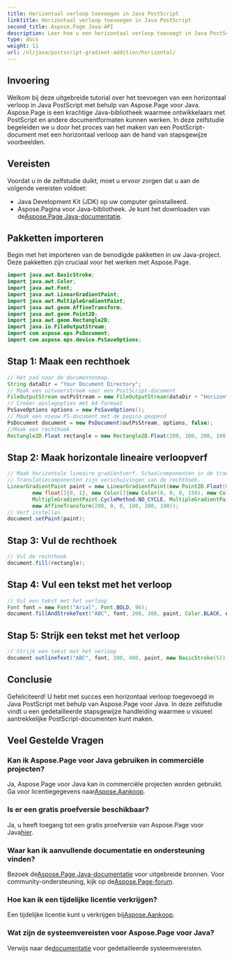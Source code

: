 ```yaml
---
title: Horizontaal verloop toevoegen in Java PostScript
linktitle: Horizontaal verloop toevoegen in Java PostScript
second_title: Aspose.Page Java-API
description: Leer hoe u een horizontaal verloop toevoegt in Java PostScript met Aspose.Page voor Java. Creëer moeiteloos visueel verbluffende documenten.
type: docs
weight: 11
url: /nl/java/postscript-gradient-addition/horizontal/
---
```

## Invoering
Welkom bij deze uitgebreide tutorial over het toevoegen van een horizontaal verloop in Java PostScript met behulp van Aspose.Page voor Java. Aspose.Page is een krachtige Java-bibliotheek waarmee ontwikkelaars met PostScript en andere documentformaten kunnen werken. In deze zelfstudie begeleiden we u door het proces van het maken van een PostScript-document met een horizontaal verloop aan de hand van stapsgewijze voorbeelden.
## Vereisten
Voordat u in de zelfstudie duikt, moet u ervoor zorgen dat u aan de volgende vereisten voldoet:
- Java Development Kit (JDK) op uw computer geïnstalleerd.
- Aspose.Pagina voor Java-bibliotheek. Je kunt het downloaden van de[Aspose.Page Java-documentatie](https://reference.aspose.com/page/java/).
## Pakketten importeren
Begin met het importeren van de benodigde pakketten in uw Java-project. Deze pakketten zijn cruciaal voor het werken met Aspose.Page.
```java
import java.awt.BasicStroke;
import java.awt.Color;
import java.awt.Font;
import java.awt.LinearGradientPaint;
import java.awt.MultipleGradientPaint;
import java.awt.geom.AffineTransform;
import java.awt.geom.Point2D;
import java.awt.geom.Rectangle2D;
import java.io.FileOutputStream;
import com.aspose.eps.PsDocument;
import com.aspose.eps.device.PsSaveOptions;

```
## Stap 1: Maak een rechthoek
```java
// Het pad naar de documentenmap.
String dataDir = "Your Document Directory";
// Maak een uitvoerstroom voor een PostScript-document
FileOutputStream outPsStream = new FileOutputStream(dataDir + "HorizontalGradient_outPS.ps");
// Creëer opslagopties met A4-formaat
PsSaveOptions options = new PsSaveOptions();
// Maak een nieuw PS-document met de pagina geopend
PsDocument document = new PsDocument(outPsStream, options, false);
//Maak een rechthoek
Rectangle2D.Float rectangle = new Rectangle2D.Float(200, 100, 200, 100);
```
## Stap 2: Maak horizontale lineaire verloopverf
```java
// Maak horizontale lineaire gradiëntverf. Schaalcomponenten in de transformatie moeten gelijk zijn aan de breedte en hoogte van de rechthoek.
// Translatiecomponenten zijn verschuivingen van de rechthoek.
LinearGradientPaint paint = new LinearGradientPaint(new Point2D.Float(0, 0), new Point2D.Float(200, 100),
        new float[]{0, 1}, new Color[]{new Color(0, 0, 0, 150), new Color(40, 128, 70, 50)},
        MultipleGradientPaint.CycleMethod.NO_CYCLE, MultipleGradientPaint.ColorSpaceType.SRGB,
        new AffineTransform(200, 0, 0, 100, 200, 100));
// Verf instellen
document.setPaint(paint);
```
## Stap 3: Vul de rechthoek
```java
// Vul de rechthoek
document.fill(rectangle);
```
## Stap 4: Vul een tekst met het verloop
```java
// Vul een tekst met het verloop
Font font = new Font("Arial", Font.BOLD, 96);
document.fillAndStrokeText("ABC", font, 200, 300, paint, Color.BLACK, new BasicStroke(2));
```
## Stap 5: Strijk een tekst met het verloop
```java
// Strijk een tekst met het verloop
document.outlineText("ABC", font, 200, 400, paint, new BasicStroke(5));
```
## Conclusie
Gefeliciteerd! U hebt met succes een horizontaal verloop toegevoegd in Java PostScript met behulp van Aspose.Page voor Java. In deze zelfstudie vindt u een gedetailleerde stapsgewijze handleiding waarmee u visueel aantrekkelijke PostScript-documenten kunt maken.
## Veel Gestelde Vragen
### Kan ik Aspose.Page voor Java gebruiken in commerciële projecten?
Ja, Aspose.Page voor Java kan in commerciële projecten worden gebruikt. Ga voor licentiegegevens naar[Aspose.Aankoop](https://purchase.aspose.com/buy).
### Is er een gratis proefversie beschikbaar?
 Ja, u heeft toegang tot een gratis proefversie van Aspose.Page voor Java[hier](https://releases.aspose.com/).
### Waar kan ik aanvullende documentatie en ondersteuning vinden?
 Bezoek de[Aspose.Page Java-documentatie](https://reference.aspose.com/page/java/) voor uitgebreide bronnen. Voor community-ondersteuning, kijk op de[Aspose.Page-forum](https://forum.aspose.com/c/page/39).
### Hoe kan ik een tijdelijke licentie verkrijgen?
 Een tijdelijke licentie kunt u verkrijgen bij[Aspose.Aankoop](https://purchase.aspose.com/temporary-license/).
### Wat zijn de systeemvereisten voor Aspose.Page voor Java?
 Verwijs naar de[documentatie](https://reference.aspose.com/page/java/) voor gedetailleerde systeemvereisten.